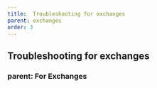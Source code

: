 ```yaml
---
title:  Troubleshooting for exchanges
parent: exchanges
order: 3
---
```

## Troubleshooting for exchanges
### parent: For Exchanges